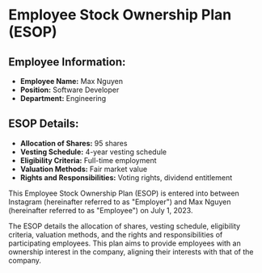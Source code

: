 
# Employee Stock Ownership Plan (ESOP)

## Employee Information:
- **Employee Name:** Max Nguyen
- **Position:** Software Developer
- **Department:** Engineering

## ESOP Details:
- **Allocation of Shares:** 95 shares
- **Vesting Schedule:** 4-year vesting schedule
- **Eligibility Criteria:** Full-time employment
- **Valuation Methods:** Fair market value
- **Rights and Responsibilities:** Voting rights, dividend entitlement

This Employee Stock Ownership Plan (ESOP) is entered into between Instagram (hereinafter referred to as "Employer") and Max Nguyen (hereinafter referred to as "Employee") on July 1, 2023.

The ESOP details the allocation of shares, vesting schedule, eligibility criteria, valuation methods, and the rights and responsibilities of participating employees. This plan aims to provide employees with an ownership interest in the company, aligning their interests with that of the company.
